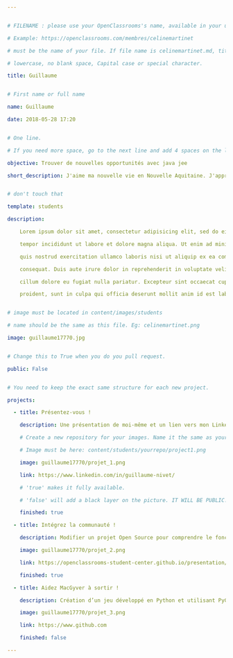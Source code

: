 ```yaml
---


# FILENAME : please use your OpenClassrooms's name, available in your url.

# Example: https://openclassrooms.com/membres/celinemartinet

# must be the name of your file. If file name is celinemartinet.md, title is celinemartinet.

# lowercase, no blank space, Capital case or special character.

title: Guillaume


# First name or full name

name: Guillaume

date: 2018-05-28 17:20


# One line.

# If you need more space, go to the next line and add 4 spaces on the left, as in 'description'.

objective: Trouver de nouvelles opportunités avec java jee  

short_description: J'aime ma nouvelle vie en Nouvelle Aquitaine. J'apprends le java jee pour proposer mes services aux entreprises locales et télétravail.


# don't touch that

template: students

description:

    Lorem ipsum dolor sit amet, consectetur adipisicing elit, sed do eiusmod

    tempor incididunt ut labore et dolore magna aliqua. Ut enim ad minim veniam,

    quis nostrud exercitation ullamco laboris nisi ut aliquip ex ea commodo

    consequat. Duis aute irure dolor in reprehenderit in voluptate velit esse

    cillum dolore eu fugiat nulla pariatur. Excepteur sint occaecat cupidatat non

    proident, sunt in culpa qui officia deserunt mollit anim id est laborum.


# image must be located in content/images/students

# name should be the same as this file. Eg: celinemartinet.png

image: guillaume17770.jpg


# Change this to True when you do you pull request.

public: False


# You need to keep the exact same structure for each new project.

projects:

  - title: Présentez-vous !

    description: Une présentation de moi-même et un lien vers mon LinkedIn.

    # Create a new repository for your images. Name it the same as your nickname and profile picture.

    # Image must be here: content/students/yourrepo/project1.png

    image: guillaume17770/projet_1.png

    link: https://www.linkedin.com/in/guillaume-nivet/

    # 'true' makes it fully available.

    # 'false' will add a black layer on the picture. IT WILL BE PUBLIC!

    finished: true

  - title: Intégrez la communauté !

    description: Modifier un projet Open Source pour comprendre le fonctionnement de Git, de Github et des pull requests. 

    image: guillaume17770/projet_2.png

    link: https://openclassrooms-student-center.github.io/presentation/students/guillaume17770.html

    finished: true

  - title: Aidez MacGyver à sortir !

    description: Création d’un jeu développé en Python et utilisant PyGame.

    image: guillaume17770/projet_3.png

    link: https://www.github.com

    finished: false

---
```

